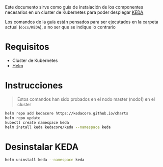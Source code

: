 Este documento sirve como guía de instalación de los componentes necesarios en
un cluster de Kubernetes para poder desplegar [KEDA]

Los comandos de la guía están pensados para ser ejecutados en la carpeta actual
(`docs/KEDA`), a no ser que se indique lo contrario

# Requisitos

- Cluster de Kubernetes
- [Helm]

# Instrucciones

> Estos comandos han sido probados en el nodo master (nodo1) en el cluster

```sh
helm repo add kedacore https://kedacore.github.io/charts
helm repo update
kubectl create namespace keda
helm install keda kedacore/keda --namespace keda
```

# Desinstalar KEDA

```sh
helm uninstall keda --namespace keda
```

[keda]: https://keda.sh/
[helm]: https://helm.sh/
